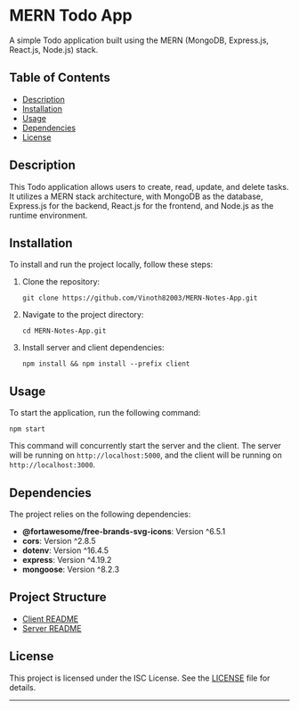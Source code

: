 # MERN Todo App

A simple Todo application built using the MERN (MongoDB, Express.js, React.js, Node.js) stack.

## Table of Contents

- [Description](#description)
- [Installation](#installation)
- [Usage](#usage)
- [Dependencies](#dependencies)
- [License](#license)

## Description

This Todo application allows users to create, read, update, and delete tasks. It utilizes a MERN stack architecture, with MongoDB as the database, Express.js for the backend, React.js for the frontend, and Node.js as the runtime environment.

## Installation

To install and run the project locally, follow these steps:

1. Clone the repository:

   ```
   git clone https://github.com/Vinoth82003/MERN-Notes-App.git
   ```

2. Navigate to the project directory:

   ```
   cd MERN-Notes-App.git
   ```

3. Install server and client dependencies:
   ```
   npm install && npm install --prefix client
   ```

## Usage

To start the application, run the following command:

```
npm start
```

This command will concurrently start the server and the client. The server will be running on `http://localhost:5000`, and the client will be running on `http://localhost:3000`.

## Dependencies

The project relies on the following dependencies:

- **@fortawesome/free-brands-svg-icons**: Version ^6.5.1
- **cors**: Version ^2.8.5
- **dotenv**: Version ^16.4.5
- **express**: Version ^4.19.2
- **mongoose**: Version ^8.2.3


## Project Structure

- [Client README ](client/README.md)
- [Server README](server/README.md)

## License

This project is licensed under the ISC License. See the [LICENSE](LICENSE) file for details.

---
